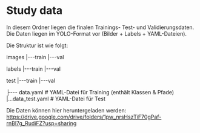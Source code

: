 # Study data

In diesem Ordner liegen die finalen Trainings- Test- und Validierungsdaten. Die Daten liegen im YOLO-Format vor (Bilder + Labels + YAML-Dateien).  

Die Struktur ist wie folgt:

images
|---train
|---val

labels
|---train
|---val

test
|---train
|---val

├--- data.yaml # YAML-Datei für Training (enthält Klassen & Pfade)
|...data_test.yaml # YAML-Datei für Test 

Die Daten können hier heruntergeladen werden: https://drive.google.com/drive/folders/1pw_nrsHszTiF70gPaf-rnBl7g_RudiFZ?usp=sharing
